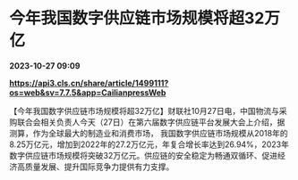 # 今年我国数字供应链市场规模将超32万亿

**2023-10-27 09:09**

**https://api3.cls.cn/share/article/1499111?os=web&sv=7.7.5&app=CailianpressWeb**

【今年我国数字供应链市场规模将超32万亿】财联社10月27日电，中国物流与采购联合会相关负责人今天（27日）在第六届数字供应链平台发展大会上介绍，据测算，作为全球最大的制造业和消费市场， 我国数字供应链市场规模从2018年的8.25万亿元，增加到2022年的27.2万亿元，年复合增长率达到26.94%，2023年数字供应链市场规模将突破32万亿元。供应链的安全稳定为畅通双循环、促进经济高质量发展、提升国际竞争力提供有力支撑。